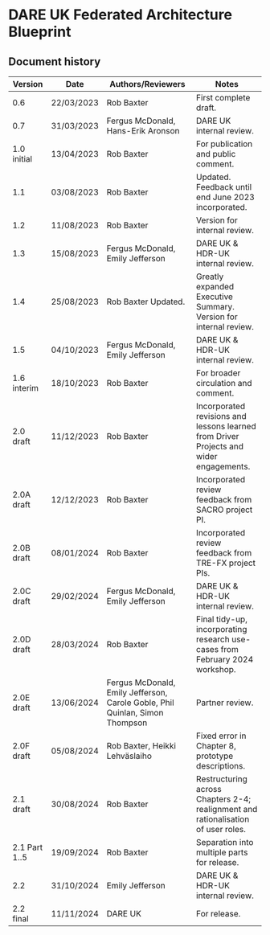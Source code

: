 # DARE UK Federated Architecture Blueprint

## Document history

 | Version | Date | Authors/Reviewers | Notes |
 | ------- | ---- | ----------------- | ----- |
 | 0.6 | 22/03/2023 | Rob Baxter  | First complete draft.
 | 0.7 | 31/03/2023 | Fergus McDonald, Hans-Erik Aronson  | DARE UK internal review. | 
 | 1.0 initial  | 13/04/2023  | Rob Baxter  | For publication and public comment. | 
 | 1.1  | 03/08/2023  | Rob Baxter  | Updated. Feedback until end June 2023 incorporated. | 
 | 1.2  | 11/08/2023  | Rob Baxter  | Version for internal review. | 
 | 1.3  | 15/08/2023  | Fergus McDonald, Emily Jefferson | DARE UK & HDR-UK internal review. | 
 | 1.4  | 25/08/2023  | Rob Baxter Updated.  | Greatly expanded Executive Summary. Version for internal review. | 
 | 1.5  | 04/10/2023  | Fergus McDonald, Emily Jefferson | DARE UK & HDR-UK internal review. | 
 | 1.6 interim | 18/10/2023  | Rob Baxter  | For broader circulation and comment. | 
 | 2.0 draft   | 11/12/2023  | Rob Baxter  | Incorporated revisions and lessons learned from Driver Projects and wider engagements. | 
 | 2.0A draft  | 12/12/2023  | Rob Baxter  | Incorporated review feedback from SACRO project PI. | 
 | 2.0B draft  | 08/01/2024  | Rob Baxter  | Incorporated review feedback from TRE-FX project PIs. | 
 | 2.0C draft  | 29/02/2024  | Fergus McDonald, Emily Jefferson | DARE UK & HDR-UK internal review. | 
 | 2.0D draft  | 28/03/2024  | Rob Baxter  | Final tidy-up, incorporating research use-cases from February 2024 workshop. | 
 | 2.0E draft  | 13/06/2024  | Fergus McDonald, Emily Jefferson, Carole Goble, Phil Quinlan, Simon Thompson | Partner review. | 
 | 2.0F draft  | 05/08/2024  | Rob Baxter, Heikki Lehväslaiho | Fixed error in Chapter 8, prototype descriptions. | 
 | 2.1 draft  | 30/08/2024  | Rob Baxter  | Restructuring across Chapters 2-4; realignment and rationalisation of user roles. | 
 | 2.1 Part 1..5  | 19/09/2024  | Rob Baxter  | Separation into multiple parts for release. | 
 | 2.2  | 31/10/2024  | Emily Jefferson  | DARE UK & HDR-UK internal review. | 
 | 2.2 final  | 11/11/2024  | DARE UK  | For release. | 

